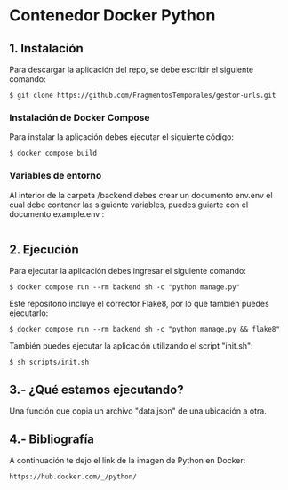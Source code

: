 # Contenedor Docker Python


## 1. Instalación

Para descargar la aplicación del repo, se debe escribir el siguiente comando:

```
$ git clone https://github.com/FragmentosTemporales/gestor-urls.git
```


### Instalación de Docker Compose

Para instalar la aplicación debes ejecutar el siguiente código:

```
$ docker compose build
```


### Variables de entorno

Al interior de la carpeta /backend debes crear un documento env.env el cual debe contener las siguiente variables, puedes guiarte con el documento example.env :

```

```


## 2. Ejecución

Para ejecutar la aplicación debes ingresar el siguiente comando:

```
$ docker compose run --rm backend sh -c "python manage.py"
```

Este repositorio incluye el corrector Flake8, por lo que también puedes ejecutarlo:

```
$ docker compose run --rm backend sh -c "python manage.py && flake8"
```

También puedes ejecutar la aplicación utilizando el script "init.sh":

```
$ sh scripts/init.sh
```


## 3.- ¿Qué estamos ejecutando?

Una función que copia un archivo "data.json" de una ubicación a otra.

## 4.- Bibliografía

A continuación te dejo el link de la imagen de Python en Docker:

```
https://hub.docker.com/_/python/
```
